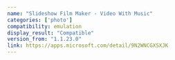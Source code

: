 ```yaml
---
name: "Slideshow Film Maker - Video With Music"
categories: ['photo']
compatibility: emulation
display_result: "Compatible"
version_from: "1.1.23.0"
link: https://apps.microsoft.com/detail/9N2WNCGXSXJK
---
```

